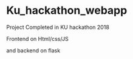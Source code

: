 # Ku_hackathon_webapp

Project Completed in KU hackathon 2018 

Frontend on Html/css/JS 

and backend on flask 
